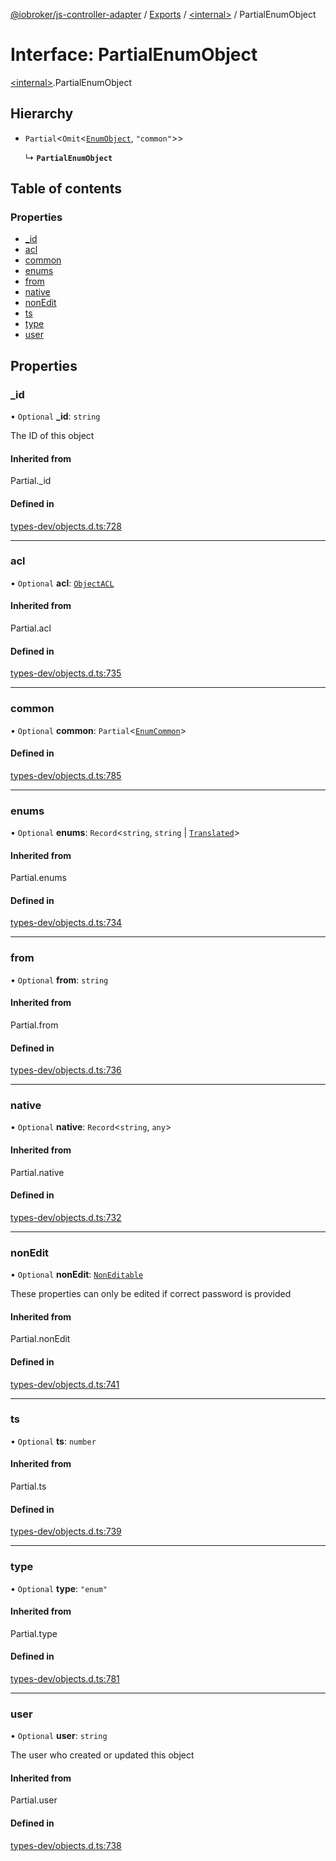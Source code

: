 [@iobroker/js-controller-adapter](../README.md) / [Exports](../modules.md) / [\<internal\>](../modules/internal_.md) / PartialEnumObject

# Interface: PartialEnumObject

[\<internal\>](../modules/internal_.md).PartialEnumObject

## Hierarchy

- `Partial`\<`Omit`\<[`EnumObject`](internal_.EnumObject.md), ``"common"``\>\>

  ↳ **`PartialEnumObject`**

## Table of contents

### Properties

- [\_id](internal_.PartialEnumObject.md#_id)
- [acl](internal_.PartialEnumObject.md#acl)
- [common](internal_.PartialEnumObject.md#common)
- [enums](internal_.PartialEnumObject.md#enums)
- [from](internal_.PartialEnumObject.md#from)
- [native](internal_.PartialEnumObject.md#native)
- [nonEdit](internal_.PartialEnumObject.md#nonedit)
- [ts](internal_.PartialEnumObject.md#ts)
- [type](internal_.PartialEnumObject.md#type)
- [user](internal_.PartialEnumObject.md#user)

## Properties

### \_id

• `Optional` **\_id**: `string`

The ID of this object

#### Inherited from

Partial.\_id

#### Defined in

[types-dev/objects.d.ts:728](https://github.com/ioBroker/ioBroker.js-controller/blob/13fc9d35/packages/types-dev/objects.d.ts#L728)

___

### acl

• `Optional` **acl**: [`ObjectACL`](internal_.ObjectACL.md)

#### Inherited from

Partial.acl

#### Defined in

[types-dev/objects.d.ts:735](https://github.com/ioBroker/ioBroker.js-controller/blob/13fc9d35/packages/types-dev/objects.d.ts#L735)

___

### common

• `Optional` **common**: `Partial`\<[`EnumCommon`](internal_.EnumCommon.md)\>

#### Defined in

[types-dev/objects.d.ts:785](https://github.com/ioBroker/ioBroker.js-controller/blob/13fc9d35/packages/types-dev/objects.d.ts#L785)

___

### enums

• `Optional` **enums**: `Record`\<`string`, `string` \| [`Translated`](../modules/internal_.md#translated)\>

#### Inherited from

Partial.enums

#### Defined in

[types-dev/objects.d.ts:734](https://github.com/ioBroker/ioBroker.js-controller/blob/13fc9d35/packages/types-dev/objects.d.ts#L734)

___

### from

• `Optional` **from**: `string`

#### Inherited from

Partial.from

#### Defined in

[types-dev/objects.d.ts:736](https://github.com/ioBroker/ioBroker.js-controller/blob/13fc9d35/packages/types-dev/objects.d.ts#L736)

___

### native

• `Optional` **native**: `Record`\<`string`, `any`\>

#### Inherited from

Partial.native

#### Defined in

[types-dev/objects.d.ts:732](https://github.com/ioBroker/ioBroker.js-controller/blob/13fc9d35/packages/types-dev/objects.d.ts#L732)

___

### nonEdit

• `Optional` **nonEdit**: [`NonEditable`](internal_.NonEditable.md)

These properties can only be edited if correct password is provided

#### Inherited from

Partial.nonEdit

#### Defined in

[types-dev/objects.d.ts:741](https://github.com/ioBroker/ioBroker.js-controller/blob/13fc9d35/packages/types-dev/objects.d.ts#L741)

___

### ts

• `Optional` **ts**: `number`

#### Inherited from

Partial.ts

#### Defined in

[types-dev/objects.d.ts:739](https://github.com/ioBroker/ioBroker.js-controller/blob/13fc9d35/packages/types-dev/objects.d.ts#L739)

___

### type

• `Optional` **type**: ``"enum"``

#### Inherited from

Partial.type

#### Defined in

[types-dev/objects.d.ts:781](https://github.com/ioBroker/ioBroker.js-controller/blob/13fc9d35/packages/types-dev/objects.d.ts#L781)

___

### user

• `Optional` **user**: `string`

The user who created or updated this object

#### Inherited from

Partial.user

#### Defined in

[types-dev/objects.d.ts:738](https://github.com/ioBroker/ioBroker.js-controller/blob/13fc9d35/packages/types-dev/objects.d.ts#L738)
